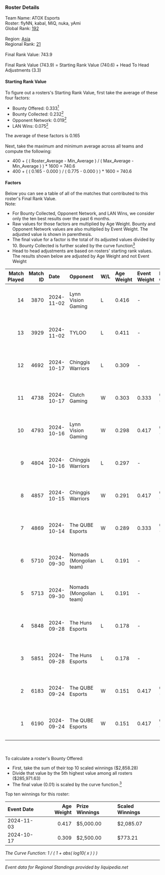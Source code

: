 ### Roster Details<br />
Team Name: ATOX Esports<br />
Roster: flyNN, kabal, MiQ, nuka, yAmi<br />
Global Rank: [192](../../standings_global_2025_02_28.md)<br />
<br />
Region: [Asia]( ../../standings_asia_2025_02_28.md)<br />
Regional Rank: [21]( ../../standings_asia_2025_02_28.md)<br />
<br />
Final Rank Value:  743.9<br />
<br />
Final Rank Value (743.9) = Starting Rank Value (740.6) + Head To Head Adjustments (3.3)<br />

#### Starting Rank Value<br />
To figure out a rosters's Starting Rank Value, first take the average of these four factors:<br />
- Bounty Offered: 0.333[<sup>1</sup>](#table2)
- Bounty Collected: 0.232[<sup>2</sup>](#table1)
- Opponent Network: 0.019[<sup>2</sup>](#table1)
- LAN Wins: 0.075[<sup>2</sup>](#table1)

The average of these factors is 0.165<br />
<br />
Next, take the maximum and minimum average across all teams and compute the following:<br />
- 400 + ( ( Roster_Average - Min_Average ) / ( Max_Average - Min_Average ) ) * 1600 = 740.6
- 400 + ( ( 0.165 - 0.000 ) / ( 0.775 - 0.000 ) ) * 1600 = 740.6


#### Factors<br />
Below you can see a table of all of the matches that contributed to this roster's Final Rank Value.<br />
Note:<br />

- For Bounty Collected, Opponent Network, and LAN Wins, we consider only the ten best results over the past 6 months.
- Raw values for those factors are multiplied by Age Weight. Bounty and Opponent Network values are also multiplied by Event Weight. The adjusted value is shown in parenthesis.
- The final value for a factor is the total of its adjusted values divided by 10. Bounty Collected is further scaled by the curve function[<sup>3</sup>](#curveFunction)
- Head to head adjustments are based on rosters' starting rank values. The results shown below are adjusted by Age Weight and not Event Weight
<span id="table1"></span><br />


| Match Played | Match ID | Date       | Opponent                | W/L | Age Weight | Event Weight | Bounty Collected | Opponent Network | LAN Wins  | H2H Adj. | Roster                          |
| -: | -: | :- | :- | :- | :- | :- | :- | :- | :- | -: | :- |
|           14 |     3870 | 2024-11-02 | Lynn Vision Gaming      | L   | 0.416      | -            | -                | -                | -         |    -4.17 | flyNN, kabal, MiQ, nuka, yAmi   |
|           13 |     3929 | 2024-11-02 | TYLOO                   | L   | 0.411      | -            | -                | -                | -         |    -4.35 | flyNN, kabal, MiQ, nuka, yAmi   |
|           12 |     4692 | 2024-10-17 | Chinggis Warriors       | L   | 0.309      | -            | -                | -                | -         |    -2.26 | cool4st, kabal, MiQ, sk0R, yAmi |
|           11 |     4738 | 2024-10-17 | Clutch Gaming           | W   | 0.303      | 0.333        | 0.000 (0.000)    | 0.060 (0.006)    | 1 (0.303) |     2.55 | cool4st, kabal, MiQ, sk0R, yAmi |
|           10 |     4793 | 2024-10-16 | Lynn Vision Gaming      | W   | 0.298      | 0.417        | 0.020 (0.003)    | 0.445 (0.055)    | 0 (0.000) |     6.31 | flyNN, kabal, MiQ, nuka, yAmi   |
|            9 |     4804 | 2024-10-16 | Chinggis Warriors       | L   | 0.297      | -            | -                | -                | -         |    -2.15 | cool4st, kabal, MiQ, sk0R, yAmi |
|            8 |     4857 | 2024-10-15 | Chinggis Warriors       | W   | 0.291      | 0.417        | 0.019 (0.002)    | 0.753 (0.091)    | 0 (0.000) |     7.17 | flyNN, kabal, MiQ, nuka, yAmi   |
|            7 |     4869 | 2024-10-14 | The QUBE Esports        | W   | 0.289      | 0.333        | 0.000 (0.000)    | 0.178 (0.017)    | 1 (0.289) |     3.68 | cool4st, kabal, MiQ, sk0R, yAmi |
|            6 |     5710 | 2024-09-30 | Nomads (Mongolian team) | L   | 0.191      | -            | -                | -                | -         |    -2.99 | flyNN, kabal, MiQ, nuka, yAmi   |
|            5 |     5713 | 2024-09-30 | Nomads (Mongolian team) | L   | 0.191      | -            | -                | -                | -         |    -3.04 | flyNN, kabal, MiQ, nuka, yAmi   |
|            4 |     5848 | 2024-09-28 | The Huns Esports        | L   | 0.178      | -            | -                | -                | -         |    -0.70 | flyNN, kabal, MiQ, nuka, yAmi   |
|            3 |     5851 | 2024-09-28 | The Huns Esports        | L   | 0.178      | -            | -                | -                | -         |    -0.71 | flyNN, kabal, MiQ, nuka, yAmi   |
|            2 |     6183 | 2024-09-24 | The QUBE Esports        | W   | 0.151      | 0.417        | 0.000 (0.000)    | 0.178 (0.011)    | 0 (0.000) |     1.98 | flyNN, kabal, MiQ, nuka, yAmi   |
|            1 |     6190 | 2024-09-24 | The QUBE Esports        | W   | 0.151      | 0.417        | 0.000 (0.000)    | 0.178 (0.011)    | 0 (0.000) |     2.00 | flyNN, kabal, MiQ, nuka, yAmi   |

<br />
<span id="table2"></span><br />
To calculate a roster's Bounty Offered:<br />

- First, take the sum of their top 10 scaled winnings ($2,858.28)
- Divide that value by the 5th highest value among all rosters ($285,971.63)
- The final value (0.01) is scaled by the curve function.[<sup>3</sup>](#curveFunction)

Top ten winnings for this roster:<br />

| Event Date | Age Weight | Prize Winnings | Scaled Winnings |
| :- | -: | :- | :- |
| 2024-11-03 |      0.417 | $5,000.00      | $2,085.07       |
| 2024-10-17 |      0.309 | $2,500.00      | $773.21         |


<span id="curveFunction"></span>_The Curve Function: 1 / ( 1 + abs( log10( x ) ) )_<br />

---
_Event data for Regional Standings provided by liquipedia.net_<br />
